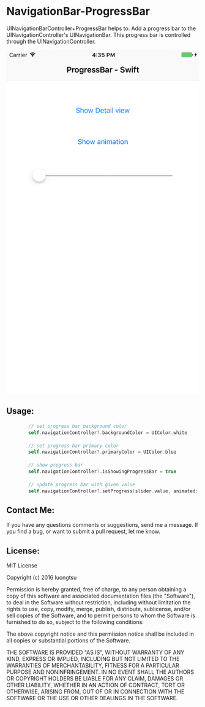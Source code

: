 # NavigationBar-ProgressBar

UINavigationBarController+ProgressBar helps to:
Add a progress bar to the UINavigationController's UINavigationBar. 
This progress bar is controlled through the UINavigationController. 

<img src="https://github.com/luongtsu/NavigationBar-ProgressBar/blob/master/ReadmeResources/lmh_progressBar.gif">

Usage:
--------------------
```swift
        // set progress bar background color
        self.navigationController?.backgroundColor = UIColor.white
        
        // set progress bar primary color
        self.navigationController?.primaryColor = UIColor.blue
        
        // show progress bar
        self.navigationController?.isShowingProgressBar = true
        
        // update progress bar with given value
        self.navigationController?.setProgress(slider.value, animated: false)
```

Contact Me:
--------------------
If you have any questions comments or suggestions, send me a message. If you find a bug, or want to submit a pull request, let me know.

License:
--------------------
MIT License

Copyright (c) 2016 luongtsu

Permission is hereby granted, free of charge, to any person obtaining a copy
of this software and associated documentation files (the "Software"), to deal
in the Software without restriction, including without limitation the rights
to use, copy, modify, merge, publish, distribute, sublicense, and/or sell
copies of the Software, and to permit persons to whom the Software is
furnished to do so, subject to the following conditions:

The above copyright notice and this permission notice shall be included in all
copies or substantial portions of the Software.

THE SOFTWARE IS PROVIDED "AS IS", WITHOUT WARRANTY OF ANY KIND, EXPRESS OR
IMPLIED, INCLUDING BUT NOT LIMITED TO THE WARRANTIES OF MERCHANTABILITY,
FITNESS FOR A PARTICULAR PURPOSE AND NONINFRINGEMENT. IN NO EVENT SHALL THE
AUTHORS OR COPYRIGHT HOLDERS BE LIABLE FOR ANY CLAIM, DAMAGES OR OTHER
LIABILITY, WHETHER IN AN ACTION OF CONTRACT, TORT OR OTHERWISE, ARISING FROM,
OUT OF OR IN CONNECTION WITH THE SOFTWARE OR THE USE OR OTHER DEALINGS IN THE
SOFTWARE.
